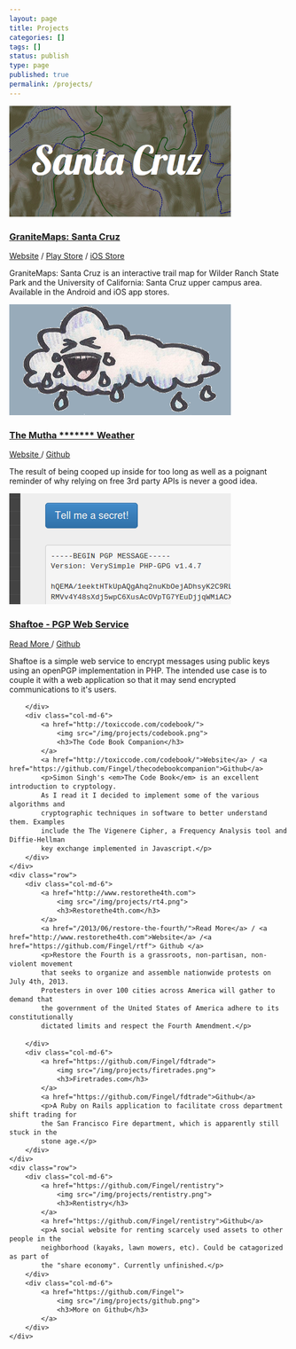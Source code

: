 ```yaml
---
layout: page
title: Projects
categories: []
tags: []
status: publish
type: page
published: true
permalink: /projects/
---
```


<div class="projects">
    <div class="row">
        <div class="col-md-6">
            <a href="http://www.granitemaps.com">
                <img src="/img/projects/granitemaps.png">
                <h3>GraniteMaps: Santa Cruz</h3>
            </a>
            <a href="http://www.granitemaps.com">Website</a> / <a href="https://play.google.com/store/apps/details?id=com.ionicframework.gmsantacruz735722">Play Store</a> / <a href="https://itunes.apple.com/us/app/granitemaps-santa-cruz/id944142392?mt=8&uo=4">iOS Store</a>
            <p>GraniteMaps: Santa Cruz is an interactive trail map for Wilder Ranch State Park and the University of California: Santa Cruz upper campus area. Available in the Android and iOS app stores.</p>
        </div>
        <div class="col-md-6">
            <a href="http://www.muthafuckingweather.com">
                <img src="/img/projects/mfweather.png">
                <h3> The Mutha ******* Weather</h3>
            </a>
            <a href= "http://www.muthafuckingweather.com">Website </a>/ <a href="https://github.com/Finge/mfwdotcom">Github</a>
            <p>The result of being cooped up inside for too long as well as a poignant reminder of why relying on free 3rd party APIs is
            never a good idea.</p>
        </div>
    </div>
    <div class="row">
        <div class="col-md-6">
            <a href="/2013/09/shaftoe/">
                <img src="/img/projects/shaftoe.png">
                <h3>Shaftoe - PGP Web Service</h3>
            </a>
            <a href="/2013/09/shaftoe/">Read More </a>/ <a href="https://github.com/Fingel/shaftoe">Github</a>
            <p>Shaftoe is a simple web service to encrypt messages using public keys using
            an openPGP implementation in PHP. The intended use case is to couple it with a
            web application so that it may send encrypted communications to it's users.</p>

        </div>
        <div class="col-md-6">
            <a href="http://toxiccode.com/codebook/">
                <img src="/img/projects/codebook.png">
                <h3>The Code Book Companion</h3>
            </a>
            <a href="http://toxiccode.com/codebook/">Website</a> / <a href="https://github.com/Fingel/thecodebookcompanion">Github</a>
            <p>Simon Singh's <em>The Code Book</em> is an excellent introduction to cryptology.
            As I read it I decided to implement some of the various algorithms and
            cryptographic techniques in software to better understand them. Examples
            include the The Vigenere Cipher, a Frequency Analysis tool and Diffie-Hellman
            key exchange implemented in Javascript.</p>
        </div>
    </div>
    <div class="row">
        <div class="col-md-6">
            <a href="http://www.restorethe4th.com">
                <img src="/img/projects/rt4.png">
                <h3>Restorethe4th.com</h3>
            </a>
            <a href="/2013/06/restore-the-fourth/">Read More</a> / <a href="http://www.restorethe4th.com">Website</a> /<a href="https://github.com/Fingel/rtf"> Github </a>
            <p>Restore the Fourth is a grassroots, non-partisan, non-violent movement
            that seeks to organize and assemble nationwide protests on July 4th, 2013.
            Protesters in over 100 cities across America will gather to demand that
            the government of the United States of America adhere to its constitutionally
            dictated limits and respect the Fourth Amendment.</p>

        </div>
        <div class="col-md-6">
            <a href="https://github.com/Fingel/fdtrade">
                <img src="/img/projects/firetrades.png">
                <h3>Firetrades.com</h3>
            </a>
            <a href="https://github.com/Fingel/fdtrade">Github</a>
            <p>A Ruby on Rails application to facilitate cross department shift trading for
            the San Francisco Fire department, which is apparently still stuck in the
            stone age.</p>
        </div>
    </div>
    <div class="row">
        <div class="col-md-6">
            <a href="https://github.com/Fingel/rentistry">
                <img src="/img/projects/rentistry.png">
                <h3>Rentistry</h3>
            </a>
            <a href="https://github.com/Fingel/rentistry">Github</a>
            <p>A social website for renting scarcely used assets to other people in the
            neighborhood (kayaks, lawn mowers, etc). Could be catagorized as part of
            the "share economy". Currently unfinished.</p>
        </div>
        <div class="col-md-6">
            <a href="https://github.com/Fingel">
                <img src="/img/projects/github.png">
                <h3>More on Github</h3>
            </a>
        </div>
    </div>
</div>
